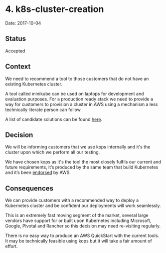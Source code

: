 # 4. k8s-cluster-creation

Date: 2017-10-04

## Status

Accepted

## Context

We need to recommend a tool to those customers that do not have an existing Kubernetes cluster.

A tool called minikube can be used on laptops for development and evaluation purposes. For a production ready stack we need to provide a way for customers to provision a cluster in AWS using a mechanism a less technically literate person can follow.

A list of candidate solutions can be found [here](https://github.com/kubernetes/community/blob/master/sig-aws/kubernetes-on-aws.md).

## Decision

We will be informing customers that we use kops internally and it's the cluster upon which we perform all our testing.

We have chosen kops as it's the tool the most closely fulfils our current and future requirements, it’s produced by the same team that build Kubernetes and it’s been [endorsed](https://aws.amazon.com/blogs/compute/kubernetes-clusters-aws-kops) by AWS.

## Consequences

We can provide customers with a recommended way to deploy a Kubernetes cluster and be confident our deployments will work seamlessly.

This is an extremely fast moving segment of the market, several large vendors have support for or built upon Kubernetes including Microsoft, Google, Pivotal and Rancher so this decision may need re-visiting regularly.

There is no easy way to produce an AWS QuickStart with the current tools. It may be technically feasible using kops but it will take a fair amount of effort.